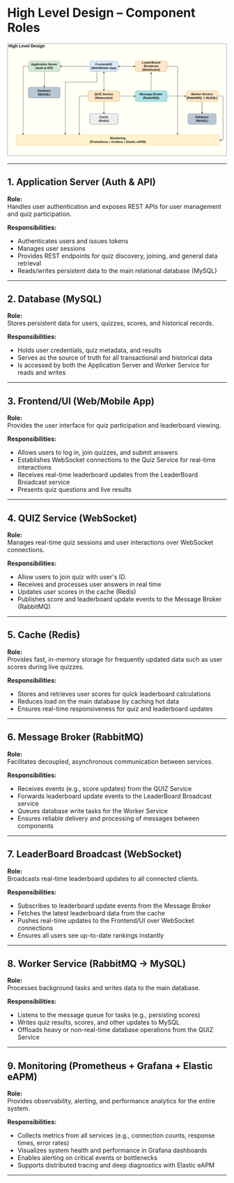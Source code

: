 # High Level Design – Component Roles
![highlevel_design.png](highlevel_design.png)

---

## 1. Application Server (Auth & API)

**Role:**  
Handles user authentication and exposes REST APIs for user management and quiz participation.

**Responsibilities:**
- Authenticates users and issues tokens
- Manages user sessions
- Provides REST endpoints for quiz discovery, joining, and general data retrieval
- Reads/writes persistent data to the main relational database (MySQL)

---

## 2. Database (MySQL)

**Role:**  
Stores persistent data for users, quizzes, scores, and historical records.

**Responsibilities:**
- Holds user credentials, quiz metadata, and results
- Serves as the source of truth for all transactional and historical data
- Is accessed by both the Application Server and Worker Service for reads and writes

---

## 3. Frontend/UI (Web/Mobile App)

**Role:**  
Provides the user interface for quiz participation and leaderboard viewing.

**Responsibilities:**
- Allows users to log in, join quizzes, and submit answers
- Establishes WebSocket connections to the Quiz Service for real-time interactions
- Receives real-time leaderboard updates from the LeaderBoard Broadcast service
- Presents quiz questions and live results

---

## 4. QUIZ Service (WebSocket)

**Role:**  
Manages real-time quiz sessions and user interactions over WebSocket connections.

**Responsibilities:**
- Allow users to join quiz with user's ID.
- Receives and processes user answers in real time
- Updates user scores in the cache (Redis)
- Publishes score and leaderboard update events to the Message Broker (RabbitMQ)

---

## 5. Cache (Redis)

**Role:**  
Provides fast, in-memory storage for frequently updated data such as user scores during live quizzes.

**Responsibilities:**
- Stores and retrieves user scores for quick leaderboard calculations
- Reduces load on the main database by caching hot data
- Ensures real-time responsiveness for quiz and leaderboard updates

---

## 6. Message Broker (RabbitMQ)

**Role:**  
Facilitates decoupled, asynchronous communication between services.

**Responsibilities:**
- Receives events (e.g., score updates) from the QUIZ Service
- Forwards leaderboard update events to the LeaderBoard Broadcast service
- Queues database write tasks for the Worker Service
- Ensures reliable delivery and processing of messages between components

---

## 7. LeaderBoard Broadcast (WebSocket)

**Role:**  
Broadcasts real-time leaderboard updates to all connected clients.

**Responsibilities:**
- Subscribes to leaderboard update events from the Message Broker
- Fetches the latest leaderboard data from the cache
- Pushes real-time updates to the Frontend/UI over WebSocket connections
- Ensures all users see up-to-date rankings instantly

---

## 8. Worker Service (RabbitMQ → MySQL)

**Role:**  
Processes background tasks and writes data to the main database.

**Responsibilities:**
- Listens to the message queue for tasks (e.g., persisting scores)
- Writes quiz results, scores, and other updates to MySQL
- Offloads heavy or non-real-time database operations from the QUIZ Service

---

## 9. Monitoring (Prometheus + Grafana + Elastic eAPM)

**Role:**  
Provides observability, alerting, and performance analytics for the entire system.

**Responsibilities:**
- Collects metrics from all services (e.g., connection counts, response times, error rates)
- Visualizes system health and performance in Grafana dashboards
- Enables alerting on critical events or bottlenecks
- Supports distributed tracing and deep diagnostics with Elastic eAPM

---
